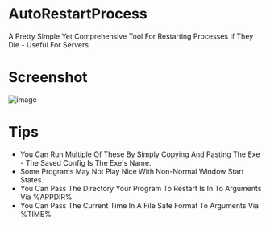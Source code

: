 # AutoRestartProcess
A Pretty Simple Yet Comprehensive Tool For Restarting Processes If They Die - Useful For Servers
# Screenshot
![image](https://user-images.githubusercontent.com/36628963/112144428-20d22200-8bd1-11eb-9de3-76e786c87e25.png)
# Tips
 - You Can Run Multiple Of These By Simply Copying And Pasting The Exe - The Saved Config Is The Exe's Name.
 - Some Programs May Not Play Nice With Non-Normal Window Start States.
 - You Can Pass The Directory Your Program To Restart Is In To Arguments Via %APPDIR%
 - You Can Pass The Current Time In A File Safe Format To Arguments Via %TIME%
